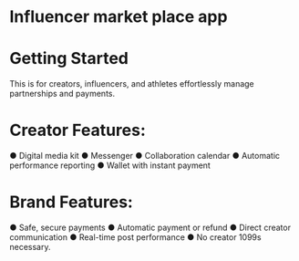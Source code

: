 # Influencer market place app

# Getting Started

This is for creators, influencers, and athletes effortlessly manage partnerships and payments.

# Creator Features:

● Digital media kit
● Messenger
● Collaboration calendar
● Automatic performance reporting
● Wallet with instant payment

# Brand Features:

● Safe, secure payments
● Automatic payment or refund
● Direct creator communication
● Real-time post performance
● No creator 1099s necessary. 

